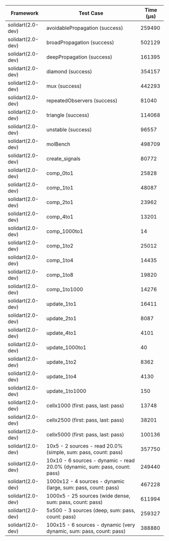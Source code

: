 | Framework | Test Case | Time (μs) |
| --- | --- | --- |
| solidart(2.0-dev) | avoidablePropagation (success) | 259490 |
| solidart(2.0-dev) | broadPropagation (success) | 502129 |
| solidart(2.0-dev) | deepPropagation (success) | 161395 |
| solidart(2.0-dev) | diamond (success) | 354157 |
| solidart(2.0-dev) | mux (success) | 442293 |
| solidart(2.0-dev) | repeatedObservers (success) | 81040 |
| solidart(2.0-dev) | triangle (success) | 114068 |
| solidart(2.0-dev) | unstable (success) | 96557 |
| solidart(2.0-dev) | molBench | 498709 |
| solidart(2.0-dev) | create_signals | 80772 |
| solidart(2.0-dev) | comp_0to1 | 25828 |
| solidart(2.0-dev) | comp_1to1 | 48087 |
| solidart(2.0-dev) | comp_2to1 | 23962 |
| solidart(2.0-dev) | comp_4to1 | 13201 |
| solidart(2.0-dev) | comp_1000to1 | 14 |
| solidart(2.0-dev) | comp_1to2 | 25012 |
| solidart(2.0-dev) | comp_1to4 | 14435 |
| solidart(2.0-dev) | comp_1to8 | 19820 |
| solidart(2.0-dev) | comp_1to1000 | 14276 |
| solidart(2.0-dev) | update_1to1 | 16411 |
| solidart(2.0-dev) | update_2to1 | 8087 |
| solidart(2.0-dev) | update_4to1 | 4101 |
| solidart(2.0-dev) | update_1000to1 | 40 |
| solidart(2.0-dev) | update_1to2 | 8362 |
| solidart(2.0-dev) | update_1to4 | 4130 |
| solidart(2.0-dev) | update_1to1000 | 150 |
| solidart(2.0-dev) | cellx1000 (first: pass, last: pass) | 13748 |
| solidart(2.0-dev) | cellx2500 (first: pass, last: pass) | 38201 |
| solidart(2.0-dev) | cellx5000 (first: pass, last: pass) | 100136 |
| solidart(2.0-dev) | 10x5 - 2 sources - read 20.0% (simple, sum: pass, count: pass) | 357750 |
| solidart(2.0-dev) | 10x10 - 6 sources - dynamic - read 20.0% (dynamic, sum: pass, count: pass) | 249440 |
| solidart(2.0-dev) | 1000x12 - 4 sources - dynamic (large, sum: pass, count: pass) | 467228 |
| solidart(2.0-dev) | 1000x5 - 25 sources (wide dense, sum: pass, count: pass) | 611994 |
| solidart(2.0-dev) | 5x500 - 3 sources (deep, sum: pass, count: pass) | 259327 |
| solidart(2.0-dev) | 100x15 - 6 sources - dynamic (very dynamic, sum: pass, count: pass) | 388880 |
